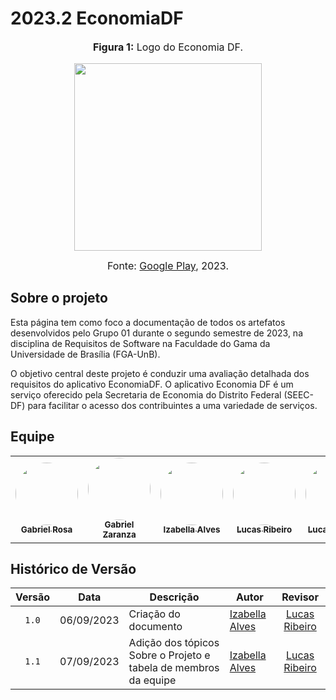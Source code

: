 # 2023.2 EconomiaDF

<div align="center">
<font size="3"><p style="text-align: center"><b>Figura 1:</b> Logo do Economia DF.</p></font>

<img src="https://play-lh.googleusercontent.com/dBzTynkXhy6O4nTh4dblgAEI5AKs7uF9y5pT0424CBuzWWrBtk-Z2BFKtL8oNjQrVA" width="300">

<font size="3"><p style="text-align: center">Fonte: <a href="https://play.google.com/store/apps/details?id=br.gov.datasus.cnsdigital&hl=en_US">Google Play</a>, 2023.</p></font>
</div>

## Sobre o projeto
Esta página tem como foco a documentação de todos os artefatos desenvolvidos pelo Grupo 01 durante o segundo semestre de 2023, na disciplina de Requisitos de Software na Faculdade do Gama da Universidade de Brasília (FGA-UnB).

O objetivo central deste projeto é conduzir uma avaliação detalhada dos requisitos do aplicativo EconomiaDF. O aplicativo Economia DF é um serviço oferecido pela Secretaria de Economia do Distrito Federal (SEEC-DF) para facilitar o acesso dos contribuintes a uma variedade de serviços.

## Equipe
<table>
  <tr>
    <td align="center"><a href="https://github.com/gabrielrosa09"><img style="border-radius: 50%;" src="https://avatars.githubusercontent.com/u/65716283?v=4" width="100px;" alt=""/><br /><sub><b>Gabriel Rosa</b></sub></a><br />
    <td align="center"><a href="https://github.com/GZaranza"><img style="border-radius: 50%;" src="https://avatars.githubusercontent.com/u/116514986?v=4" width="100px;" alt=""/><br /><sub><b>Gabriel Zaranza</b></sub></a><br /><a href="Link git" title="Rocketseat"></a></td>
    <td align="center"><a href="https://github.com/izabellaalves"><img style="border-radius: 50%;" src="https://avatars.githubusercontent.com/u/97957709?v=4" width="100px;" alt=""/><br /><sub><b>Izabella Alves</b></sub></a><br /><a href="Link git" title="Rocketseat"></a></td>
        <td align="center"><a href="https://github.com/lucassouzs"><img style="border-radius: 50%;" src="https://avatars.githubusercontent.com/u/98030825?v=4" width="100px;" alt=""/><br /><sub><b>Lucas Ribeiro</b></sub></a><br />
        <td align="center"><a href="https://github.com/LucasOliveiraDiasMarquesFerreira"><img style="border-radius: 50%;" src="https://avatars.githubusercontent.com/u/100947807?v=4" width="100px;" alt=""/><br /><sub><b>Lucas Oliveira</b></sub></a><br />
                  <td align="center"><a href="https://github.com/Lucas13032003"><img style="border-radius: 50%;" src="https://avatars.githubusercontent.com/u/120221548?v=4" width="100px;" alt=""/><br /><sub><b>Lucas Víctor</b></sub></a><br />
    <td align="center"><a href="https://github.com/zenildavieira"><img style="border-radius: 50%;" src="https://avatars.githubusercontent.com/u/101183963?v=4" width="100px;" alt=""/><br /><sub><b>Zenilda Vieira</b></sub></a><br />
  </tr>
</table>

## Histórico de Versão

|Versão|Data|Descrição|Autor|Revisor|
|:----:|----|---------|-----|:-------:|
|`1.0`|06/09/2023|Criação do documento|[Izabella Alves](https://github.com/izabellaalves)|[Lucas Ribeiro](https://github.com/lucassouzs)|
|`1.1`|07/09/2023|Adição dos tópicos Sobre o Projeto e tabela de membros da equipe|[Izabella Alves](https://github.com/izabellaalves)|[Lucas Ribeiro](https://github.com/lucassouzs)|
